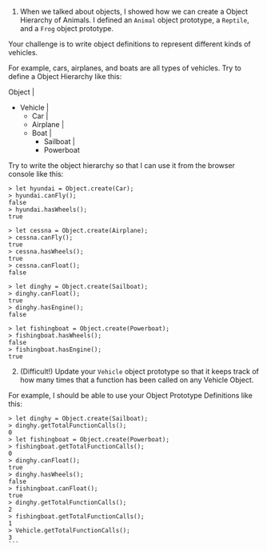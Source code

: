 1. When we talked about objects, I showed how we can create a Object Hierarchy
of Animals. I defined an `Animal` object prototype, a `Reptile`, and a `Frog`
object prototype.

Your challenge is to write object definitions to represent different kinds of
vehicles.

For example, cars, airplanes, and boats are all types of vehicles. Try to define
a Object Hierarchy like this:

Object
 |
 + Vehicle
    |
    + Car
    |
    + Airplane
    |
    + Boat
      |
      + Sailboat
      |
      + Powerboat

Try to write the object hierarchy so that I can use it from the browser console
like this:

```
> let hyundai = Object.create(Car);
> hyundai.canFly();
false
> hyundai.hasWheels();
true

> let cessna = Object.create(Airplane);
> cessna.canFly();
true
> cessna.hasWheels();
true
> cessna.canFloat();
false

> let dinghy = Object.create(Sailboat);
> dinghy.canFloat();
true
> dinghy.hasEngine();
false

> let fishingboat = Object.create(Powerboat);
> fishingboat.hasWheels();
false
> fishingboat.hasEngine();
true
```

2. (Difficult!) Update your `Vehicle` object prototype so that it keeps track of
how many times that a function has been called on any Vehicle Object.

For example, I should be able to use your Object Prototype Definitions like this:

````
> let dinghy = Object.create(Sailboat);
> dinghy.getTotalFunctionCalls();
0
> let fishingboat = Object.create(Powerboat);
> fishingboat.getTotalFunctionCalls();
0
> dinghy.canFloat();
true
> dinghy.hasWheels();
false
> fishingboat.canFloat();
true
> dinghy.getTotalFunctionCalls();
2
> fishingboat.getTotalFunctionCalls();
1
> Vehicle.getTotalFunctionCalls();
3
```
